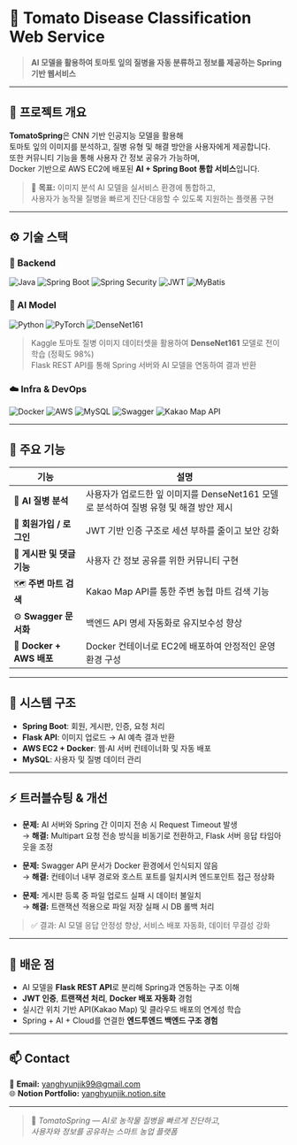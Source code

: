 # 🍅 Tomato Disease Classification Web Service

> **AI 모델을 활용하여 토마토 잎의 질병을 자동 분류하고 정보를 제공하는 Spring 기반 웹서비스**

---

## 📘 프로젝트 개요

**TomatoSpring**은 CNN 기반 인공지능 모델을 활용해  
토마토 잎의 이미지를 분석하고, 질병 유형 및 해결 방안을 사용자에게 제공합니다.  
또한 커뮤니티 기능을 통해 사용자 간 정보 공유가 가능하며,  
Docker 기반으로 AWS EC2에 배포된 **AI + Spring Boot 통합 서비스**입니다.

> 🎯 **목표:** 이미지 분석 AI 모델을 실서비스 환경에 통합하고,  
> 사용자가 농작물 질병을 빠르게 진단·대응할 수 있도록 지원하는 플랫폼 구현

---

## ⚙️ 기술 스택

### 🧩 Backend
![Java](https://img.shields.io/badge/Java-%23ED8B00.svg?style=flat-square&logo=openjdk&logoColor=white)
![Spring Boot](https://img.shields.io/badge/Spring_Boot-6DB33F?style=flat-square&logo=springboot&logoColor=white)
![Spring Security](https://img.shields.io/badge/Spring_Security-6DB33F?style=flat-square&logo=springsecurity&logoColor=white)
![JWT](https://img.shields.io/badge/JWT-black?style=flat-square&logo=jsonwebtokens&logoColor=white)
![MyBatis](https://img.shields.io/badge/MyBatis-FF6C37?style=flat-square&logoColor=white)

### 🧠 AI Model
![Python](https://img.shields.io/badge/Python-3776AB?style=flat-square&logo=python&logoColor=white)
![PyTorch](https://img.shields.io/badge/PyTorch-EE4C2C?style=flat-square&logo=pytorch&logoColor=white)
![DenseNet161](https://img.shields.io/badge/DenseNet161-FF6F00?style=flat-square&logo=googlecolab&logoColor=white)

> Kaggle 토마토 질병 이미지 데이터셋을 활용하여 **DenseNet161** 모델로 전이 학습 (정확도 98%)  
> Flask REST API를 통해 Spring 서버와 AI 모델을 연동하여 결과 반환

### ☁️ Infra & DevOps
![Docker](https://img.shields.io/badge/Docker-2496ED?style=flat-square&logo=docker&logoColor=white)
![AWS](https://img.shields.io/badge/AWS_EC2-232F3E?style=flat-square&logo=amazonaws&logoColor=white)
![MySQL](https://img.shields.io/badge/MySQL-005C84?style=flat-square&logo=mysql&logoColor=white)
![Swagger](https://img.shields.io/badge/Swagger-85EA2D?style=flat-square&logo=swagger&logoColor=black)
![Kakao Map API](https://img.shields.io/badge/Kakao_Map_API-FFCD00?style=flat-square&logo=kakao&logoColor=black)

---

## 🧩 주요 기능

| 기능 | 설명 |
|------|------|
| 🧠 **AI 질병 분석** | 사용자가 업로드한 잎 이미지를 DenseNet161 모델로 분석하여 질병 유형 및 해결 방안 제시 |
| 👥 **회원가입 / 로그인** | JWT 기반 인증 구조로 세션 부하를 줄이고 보안 강화 |
| 💬 **게시판 및 댓글 기능** | 사용자 간 정보 공유를 위한 커뮤니티 구현 |
| 🗺️ **주변 마트 검색** | Kakao Map API를 통한 주변 농협 마트 검색 기능 |
| ⚙️ **Swagger 문서화** | 백엔드 API 명세 자동화로 유지보수성 향상 |
| 🚀 **Docker + AWS 배포** | Docker 컨테이너로 EC2에 배포하여 안정적인 운영 환경 구성 |

---

## 🧾 시스템 구조

- **Spring Boot**: 회원, 게시판, 인증, 요청 처리  
- **Flask API**: 이미지 업로드 → AI 예측 결과 반환  
- **AWS EC2 + Docker**: 웹·AI 서버 컨테이너화 및 자동 배포  
- **MySQL**: 사용자 및 질병 데이터 관리  

---

## ⚡ 트러블슈팅 & 개선

- **문제:** AI 서버와 Spring 간 이미지 전송 시 Request Timeout 발생  
  → **해결:** Multipart 요청 전송 방식을 비동기로 전환하고, Flask 서버 응답 타임아웃을 조정  

- **문제:** Swagger API 문서가 Docker 환경에서 인식되지 않음  
  → **해결:** 컨테이너 내부 경로와 호스트 포트를 일치시켜 엔드포인트 접근 정상화  

- **문제:** 게시판 등록 중 파일 업로드 실패 시 데이터 불일치  
  → **해결:** 트랜잭션 적용으로 파일 저장 실패 시 DB 롤백 처리  

> ✅ 결과: AI 모델 응답 안정성 향상, 서비스 배포 자동화, 데이터 무결성 강화  

---

## 🧠 배운 점

- AI 모델을 **Flask REST API**로 분리해 Spring과 연동하는 구조 이해  
- **JWT 인증**, **트랜잭션 처리**, **Docker 배포 자동화** 경험  
- 실시간 위치 기반 API(Kakao Map) 및 클라우드 배포의 연계성 학습  
- Spring + AI + Cloud를 연결한 **엔드투엔드 백엔드 구조 경험**

---

## 📫 Contact

📧 **Email:** yanghyunjik99@gmail.com  
🌐 **Notion Portfolio:** [yanghyunjik.notion.site](https://chatter-glider-3f4.notion.site/292b5b4ec16181578fc5dc7a69780ad3)

---

> 🍅 *TomatoSpring — AI로 농작물 질병을 빠르게 진단하고,  
> 사용자와 정보를 공유하는 스마트 농업 플랫폼*
